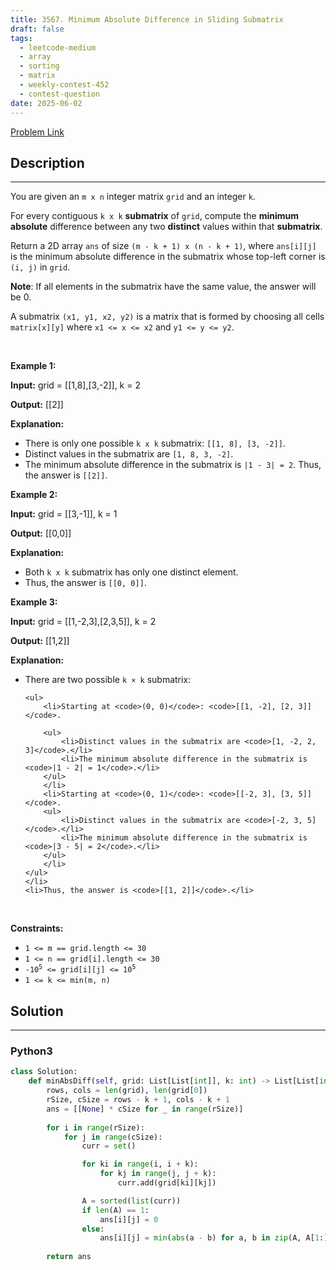 ```yaml
---
title: 3567. Minimum Absolute Difference in Sliding Submatrix
draft: false
tags: 
  - leetcode-medium
  - array
  - sorting
  - matrix
  - weekly-contest-452
  - contest-question
date: 2025-06-02
---
```


[Problem Link](https://leetcode.com/problems/minimum-absolute-difference-in-sliding-submatrix/)

## Description

---
<p>You are given an <code>m x n</code> integer matrix <code>grid</code> and an integer <code>k</code>.</p>

<p>For every contiguous <code>k x k</code> <strong>submatrix</strong> of <code>grid</code>, compute the <strong>minimum absolute</strong> difference between any two <strong>distinct</strong> values within that <strong>submatrix</strong>.</p>

<p>Return a 2D array <code>ans</code> of size <code>(m - k + 1) x (n - k + 1)</code>, where <code>ans[i][j]</code> is the minimum absolute difference in the submatrix whose top-left corner is <code>(i, j)</code> in <code>grid</code>.</p>

<p><strong>Note</strong>: If all elements in the submatrix have the same value, the answer will be 0.</p>
A submatrix <code>(x1, y1, x2, y2)</code> is a matrix that is formed by choosing all cells <code>matrix[x][y]</code> where <code>x1 &lt;= x &lt;= x2</code> and <code>y1 &lt;= y &lt;= y2</code>.
<p>&nbsp;</p>
<p><strong class="example">Example 1:</strong></p>

<div class="example-block">
<p><strong>Input:</strong> <span class="example-io">grid = [[1,8],[3,-2]], k = 2</span></p>

<p><strong>Output:</strong> <span class="example-io">[[2]]</span></p>

<p><strong>Explanation:</strong></p>

<ul>
	<li>There is only one possible <code>k x k</code> submatrix: <code><span class="example-io">[[1, 8], [3, -2]]</span></code><span class="example-io">.</span></li>
	<li>Distinct values in the submatrix are<span class="example-io"> <code>[1, 8, 3, -2]</code>.</span></li>
	<li>The minimum absolute difference in the submatrix is <code>|1 - 3| = 2</code>. Thus, the answer is <code>[[2]]</code>.</li>
</ul>
</div>

<p><strong class="example">Example 2:</strong></p>

<div class="example-block">
<p><strong>Input:</strong> <span class="example-io">grid = [[3,-1]], k = 1</span></p>

<p><strong>Output:</strong> <span class="example-io">[[0,0]]</span></p>

<p><strong>Explanation:</strong></p>

<ul>
	<li>Both <code>k x k</code> submatrix has only one distinct element.</li>
	<li>Thus, the answer is <code>[[0, 0]]</code>.</li>
</ul>
</div>

<p><strong class="example">Example 3:</strong></p>

<div class="example-block">
<p><strong>Input:</strong> <span class="example-io">grid = [[1,-2,3],[2,3,5]], k = 2</span></p>

<p><strong>Output:</strong> <span class="example-io">[[1,2]]</span></p>

<p><strong>Explanation:</strong></p>

<ul>
	<li>There are two possible <code>k &times; k</code> submatrix:

	<ul>
		<li>Starting at <code>(0, 0)</code>: <code>[[1, -2], [2, 3]]</code>.

		<ul>
			<li>Distinct values in the submatrix are <code>[1, -2, 2, 3]</code>.</li>
			<li>The minimum absolute difference in the submatrix is <code>|1 - 2| = 1</code>.</li>
		</ul>
		</li>
		<li>Starting at <code>(0, 1)</code>: <code>[[-2, 3], [3, 5]]</code>.
		<ul>
			<li>Distinct values in the submatrix are <code>[-2, 3, 5]</code>.</li>
			<li>The minimum absolute difference in the submatrix is <code>|3 - 5| = 2</code>.</li>
		</ul>
		</li>
	</ul>
	</li>
	<li>Thus, the answer is <code>[[1, 2]]</code>.</li>
</ul>
</div>

<p>&nbsp;</p>
<p><strong>Constraints:</strong></p>

<ul>
	<li><code>1 &lt;= m == grid.length &lt;= 30</code></li>
	<li><code>1 &lt;= n == grid[i].length &lt;= 30</code></li>
	<li><code>-10<sup>5</sup> &lt;= grid[i][j] &lt;= 10<sup>5</sup></code></li>
	<li><code>1 &lt;= k &lt;= min(m, n)</code></li>
</ul>


## Solution

---
### Python3
``` py title='minimum-absolute-difference-in-sliding-submatrix'
class Solution:
    def minAbsDiff(self, grid: List[List[int]], k: int) -> List[List[int]]:
        rows, cols = len(grid), len(grid[0])
        rSize, cSize = rows - k + 1, cols - k + 1
        ans = [[None] * cSize for _ in range(rSize)]
        
        for i in range(rSize):
            for j in range(cSize):
                curr = set()

                for ki in range(i, i + k):
                    for kj in range(j, j + k):
                        curr.add(grid[ki][kj])

                A = sorted(list(curr))
                if len(A) == 1:
                    ans[i][j] = 0
                else:
                    ans[i][j] = min(abs(a - b) for a, b in zip(A, A[1:]))
                    
        return ans
```

